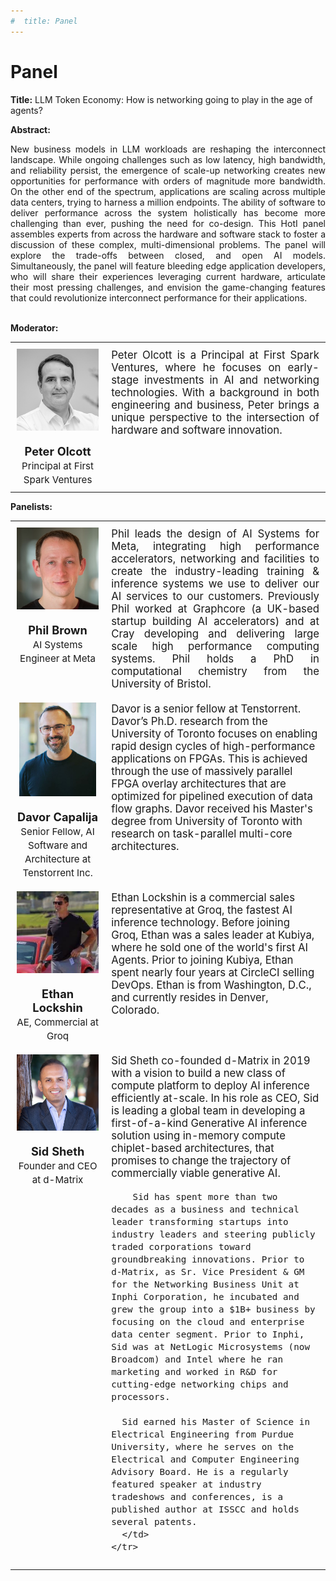 ```yaml
---
#  title: Panel
---
```

# Panel


**Title:** LLM Token Economy: How is networking going to play in the age of agents?

**Abstract:** 
<div style="text-align: justify; text-indent: 0em;">
New business models in LLM workloads are reshaping the interconnect landscape. While ongoing challenges such as low latency, high bandwidth, and reliability persist, the emergence of scale-up networking creates new opportunities for performance with orders of magnitude more bandwidth. On the other end of the spectrum, applications are scaling across multiple data centers, trying to harness a million endpoints. The ability of software to deliver performance across the system holistically has become more challenging than ever, pushing the need for co-design. This HotI panel assembles experts from across the hardware and software stack to foster a discussion of these complex, multi-dimensional problems. The panel will explore the trade-offs between closed, and open AI models. Simultaneously, the panel will feature bleeding edge application developers, who will share their experiences leveraging current hardware, articulate their most pressing challenges, and envision the game-changing features that could revolutionize interconnect performance for their applications. 
</div>
<br>

**Moderator:** 

<table style="width: 100%; border-collapse: collapse;">
    <tbody>
        <tr style="vertical-align: top; text-align: left;">
        <td style="width: 30%; padding: 10px; border: none; text-align: center; font-size: 1.3em;">
            <img src="/assets/img/Peter_Olcott.jpg" alt="Peter Olcott" style="width: 150px; height: auto; display: block; margin-left: auto; margin-right: auto;">
            <br>
            <strong>Peter Olcott</strong><br>
            <small>Principal at First Spark Ventures</small>
        </td>
        <td style="width: 70%; padding: 10px; border: none; text-align: justify;  font-size: 1.2em;">
            Peter Olcott is a Principal at First Spark Ventures, where he focuses on early-stage investments in AI and networking technologies. With a background in both engineering and business, Peter brings a unique perspective to the intersection of hardware and software innovation.
        </td>
        </tr>
    </tbody>
</table>

**Panelists:**

<table style="width: 100%; border-collapse: collapse;">
  <tbody>
    <!-- Phil Brown -->
    <tr style="vertical-align: top;">
      <td style="width: 30%; padding: 10px; text-align: center; font-size: 1.3em;">
        <img src="assets/img/Phil_Brown_Headshot.jpg" alt="Phil Brown" style="width: 150px; height: auto; display: block; margin: 0 auto;"><br>
        <strong>Phil Brown</strong><br>
        <small>AI Systems Engineer at Meta</small>
      </td>
      <td style="width: 70%; padding: 10px; text-align: justify; font-size: 1.2em;">
        Phil leads the design of AI Systems for Meta, integrating high performance accelerators, networking and facilities to create the industry-leading training & inference systems we use to deliver our AI services to our customers. Previously Phil worked at Graphcore (a UK-based startup building AI accelerators) and at Cray developing and delivering large scale high performance computing systems. Phil holds a PhD in computational chemistry from the University of Bristol.
      </td>
    </tr>
    <!-- Davor Capalija -->
    <tr style="vertical-align: top;">
      <td style="width: 25%; padding: 10px; text-align: center; font-size: 1.3em;">
        <img src="assets/img/Davor.png" alt="Davor Capalija" style="width: auto; height: 150px; display: block; margin: 0 auto;"><br>
        <strong>Davor Capalija</strong><br>
        <small>Senior Fellow, AI Software and Architecture at Tenstorrent Inc.</small>
      </td>
      <td style="width: 75%; padding: 10px; font-size: 1.2em;">
        Davor is a senior fellow at Tenstorrent. Davor’s Ph.D. research from the University of Toronto focuses on enabling rapid design cycles of high-performance applications on FPGAs. This is achieved through the use of massively parallel FPGA overlay architectures that are optimized for pipelined execution of data flow graphs. Davor received his Master's degree from University of Toronto with research on task-parallel multi-core architectures.
      </td>
    </tr>
    <!-- Ethan Lockshin -->
    <tr style="vertical-align: top;">
      <td style="width: 25%; padding: 10px; text-align: center; font-size: 1.3em;">
        <img src="assets/img/ethan.jpeg" alt="Ethan Lockshin" style="width: 150px; height: auto; display: block; margin: 0 auto;"><br>
        <strong>Ethan Lockshin</strong><br>
        <small>AE, Commercial at Groq</small>
      </td>
      <td style="width: 75%; padding: 10px; font-size: 1.2em;">
        Ethan Lockshin is a commercial sales representative at Groq, the fastest AI inference technology. Before joining Groq, Ethan was a sales leader at Kubiya, where he sold one of the world's first AI Agents. Prior to joining Kubiya, Ethan spent nearly four years at CircleCI selling DevOps. Ethan is from Washington, D.C., and currently resides in Denver, Colorado.
      </td>
    </tr>
    <!-- Sid Sheth -->
    <tr style="vertical-align: top;">
      <td style="width: 25%; padding: 10px; text-align: center; font-size: 1.3em;">
        <img src="assets/img/Sid-Sheth.jpg" alt="Sid Sheth" style="width: 150px; height: auto; display: block; margin: 0 auto;"><br>
        <strong>Sid Sheth</strong><br>
        <small>Founder and CEO at d-Matrix</small>
      </td>
      <td style="width: 75%; padding: 10px; font-size: 1.2em;">
        Sid Sheth co-founded d-Matrix in 2019 with a vision to build a new class of compute platform to deploy AI inference efficiently at-scale. In his role as CEO, Sid is leading a global team in developing a first-of-a-kind Generative AI inference solution using in-memory compute chiplet-based architectures, that promises to change the trajectory of commercially viable generative AI.

        Sid has spent more than two decades as a business and technical leader transforming startups into industry leaders and steering publicly traded corporations toward groundbreaking innovations. Prior to d-Matrix, as Sr. Vice President & GM for the Networking Business Unit at Inphi Corporation, he incubated and grew the group into a $1B+ business by focusing on the cloud and enterprise data center segment. Prior to Inphi, Sid was at NetLogic Microsystems (now Broadcom) and Intel where he ran marketing and worked in R&D for cutting-edge networking chips and processors.

      Sid earned his Master of Science in Electrical Engineering from Purdue University, where he serves on the Electrical and Computer Engineering Advisory Board. He is a regularly featured speaker at industry tradeshows and conferences, is a published author at ISSCC and holds several patents.
      </td>
    </tr>
  </tbody>
</table>
